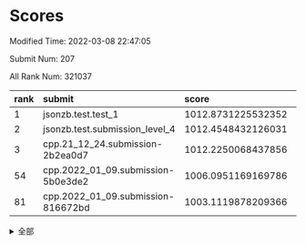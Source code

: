 # Scores

Modified Time: 2022-03-08 22:47:05

Submit Num: 207

All Rank Num: 321037

| rank |               submit               |       score        |       sigma        | pk_num |
| :--- | :--------------------------------- | :----------------- | :----------------- | :----- |
| 1    | jsonzb.test.test_1                 | 1012.8731225532352 | 0.7936727453939367 | 6204   |
| 2    | jsonzb.test.submission_level_4     | 1012.4548432126031 | 0.7993511176804415 | 6202   |
| 3    | cpp.21_12_24.submission-2b2ea0d7   | 1012.2250068437856 | 0.8108661607114968 | 6203   |
| 54   | cpp.2022_01_09.submission-5b0e3de2 | 1006.0951169169786 | 0.7359198770643206 | 6200   |
| 81   | cpp.2022_01_09.submission-816672bd | 1003.1119878209366 | 0.7035501786108114 | 6205   |


<details>
<summary>全部</summary>

| rank |                 submit                 |       score        |       sigma        | pk_num |
| :--- | :------------------------------------- | :----------------- | :----------------- | :----- |
| 1    | jsonzb.test.test_1                     | 1012.8731225532352 | 0.7936727453939367 | 6204   |
| 2    | jsonzb.test.submission_level_4         | 1012.4548432126031 | 0.7993511176804415 | 6202   |
| 3    | cpp.21_12_24.submission-2b2ea0d7       | 1012.2250068437856 | 0.8108661607114968 | 6203   |
| 4    | gobigger.level_3.submission_level_3_45 | 1012.1376093568107 | 0.7704325288204654 | 6198   |
| 5    | gobigger.level_3.submission_level_3_18 | 1011.3339641949335 | 0.7805236890795296 | 6206   |
| 6    | gobigger.level_3.submission_level_3_17 | 1011.1282560760526 | 0.7713678956832962 | 6200   |
| 7    | gobigger.level_3.submission_level_3_5  | 1010.958183081154  | 0.7710194730750815 | 6207   |
| 8    | gobigger.level_3.submission_level_3_1  | 1010.8865816585142 | 0.7752859945345587 | 6202   |
| 9    | gobigger.level_3.submission_level_3_26 | 1010.8426299116612 | 0.7792963215828075 | 6203   |
| 10   | gobigger.level_3.submission_level_3_48 | 1010.8092596649361 | 0.7653834212917835 | 6202   |
| 11   | gobigger.level_3.submission_level_3_39 | 1010.7460905072188 | 0.7804536008565989 | 6203   |
| 12   | gobigger.level_3.submission_level_3_8  | 1010.7321530243803 | 0.7649571870149331 | 6203   |
| 13   | gobigger.level_3.submission_level_3_46 | 1010.6021074710999 | 0.7437881984058892 | 6206   |
| 14   | gobigger.level_3.submission_level_3_38 | 1010.5682199687161 | 0.761823691374094  | 6202   |
| 15   | gobigger.level_3.submission_level_3_41 | 1010.5455008904712 | 0.7536976499684582 | 6203   |
| 16   | gobigger.level_3.submission_level_3_44 | 1010.4826278841269 | 0.7560424840594689 | 6202   |
| 17   | gobigger.level_3.submission_level_3_24 | 1010.3344155156402 | 0.7830759169200086 | 6199   |
| 18   | gobigger.level_3.submission_level_3_4  | 1010.3067113936675 | 0.7472581763502034 | 6205   |
| 19   | gobigger.level_3.submission_level_3_6  | 1010.3024226211012 | 0.7764141319103134 | 6205   |
| 20   | gobigger.level_3.submission_level_3_19 | 1010.2895937943105 | 0.7617231599074964 | 6205   |
| 21   | gobigger.level_3.submission_level_3_9  | 1010.2483886443879 | 0.7523513054107763 | 6204   |
| 22   | gobigger.level_3.submission_level_3_10 | 1010.154689303122  | 0.7520507211698516 | 6206   |
| 23   | gobigger.level_3.submission_level_3_2  | 1010.1312567110848 | 0.7592705807337815 | 6204   |
| 24   | gobigger.level_3.submission_level_3_15 | 1010.1156234062151 | 0.7594199550145926 | 6201   |
| 25   | gobigger.level_3.submission_level_3_37 | 1010.0835197704249 | 0.7353141871535323 | 6204   |
| 26   | gobigger.level_3.submission_level_3_33 | 1010.0625904820446 | 0.7509760687619808 | 6203   |
| 27   | gobigger.level_3.submission_level_3_13 | 1010.0410346636293 | 0.7546048713738139 | 6204   |
| 28   | gobigger.level_3.submission_level_3_3  | 1010.0385730699434 | 0.7600988976323667 | 6206   |
| 29   | gobigger.level_3.submission_level_3_30 | 1010.0199626751375 | 0.7533813430985766 | 6207   |
| 30   | gobigger.level_3.submission_level_3_23 | 1009.9898565863141 | 0.7519898151863585 | 6197   |
| 31   | gobigger.level_3.submission_level_3_34 | 1009.9822493960132 | 0.7647652724133789 | 6198   |
| 32   | gobigger.level_3.submission_level_3_21 | 1009.8185951305552 | 0.7579745586093198 | 6202   |
| 33   | gobigger.level_3.submission_level_3_43 | 1009.787488064658  | 0.7707514129544667 | 6206   |
| 34   | gobigger.level_3.submission_level_3_14 | 1009.6267918810028 | 0.7754216170379267 | 6202   |
| 35   | gobigger.level_3.submission_level_3_11 | 1009.588098859092  | 0.7493454799751296 | 6203   |
| 36   | gobigger.level_3.submission_level_3_31 | 1009.5533743880521 | 0.7532452240625654 | 6207   |
| 37   | gobigger.level_3.submission_level_3_47 | 1009.5439800973463 | 0.7500802942085404 | 6205   |
| 38   | gobigger.level_3.submission_level_3_22 | 1009.4392513315534 | 0.7454624864736806 | 6195   |
| 39   | gobigger.level_3.submission_level_3_20 | 1009.2616551114124 | 0.7641924801836105 | 6201   |
| 40   | gobigger.level_3.submission_level_3_28 | 1009.2335253468467 | 0.7496149855029094 | 6208   |
| 41   | gobigger.level_3.submission_level_3_25 | 1009.1258706436407 | 0.7358308604954387 | 6207   |
| 42   | gobigger.level_3.submission_level_3_35 | 1009.1219406316611 | 0.7464102540773354 | 6202   |
| 43   | gobigger.level_3.submission_level_3_12 | 1009.1111224372031 | 0.7419843125190322 | 6204   |
| 44   | gobigger.level_3.submission_level_3_49 | 1009.079705395742  | 0.7472108996653414 | 6208   |
| 45   | gobigger.level_3.submission_level_3_27 | 1009.0775695349841 | 0.7522491657994591 | 6202   |
| 46   | gobigger.level_3.submission_level_3_7  | 1009.044313188633  | 0.7384970388226937 | 6209   |
| 47   | gobigger.level_3.submission_level_3_0  | 1008.8973001763409 | 0.7513998469064219 | 6204   |
| 48   | gobigger.level_3.submission_level_3_36 | 1008.8384710330286 | 0.7576180226272916 | 6203   |
| 49   | gobigger.level_3.submission_level_3_40 | 1008.5618169490142 | 0.7674363764756801 | 6199   |
| 50   | gobigger.level_3.submission_level_3_29 | 1008.5307251772347 | 0.751812347599483  | 6206   |
| 51   | gobigger.level_3.submission_level_3_16 | 1008.4114163150732 | 0.7494086914418251 | 6202   |
| 52   | gobigger.level_3.submission_level_3_32 | 1008.2895338755061 | 0.7477380502541761 | 6202   |
| 53   | gobigger.level_3.submission_level_3_42 | 1008.1741785458662 | 0.760674284722666  | 6206   |
| 54   | cpp.2022_01_09.submission-5b0e3de2     | 1006.0951169169786 | 0.7359198770643206 | 6200   |
| 55   | gobigger.level_1.submission_level_1_29 | 1005.151599179226  | 0.7141731152196429 | 6203   |
| 56   | gobigger.level_1.submission_level_1_47 | 1004.8297323887806 | 0.7164400030465722 | 6205   |
| 57   | gobigger.level_1.submission_level_1_5  | 1004.7597162438902 | 0.7249849920155074 | 6204   |
| 58   | gobigger.level_1.submission_level_1_33 | 1004.6036758025718 | 0.7140272699571261 | 6205   |
| 59   | gobigger.level_1.submission_level_1_17 | 1004.5506632772131 | 0.7155661739829737 | 6205   |
| 60   | gobigger.level_1.submission_level_1_46 | 1004.416632443236  | 0.7169016988525239 | 6199   |
| 61   | gobigger.level_1.submission_level_1_38 | 1004.3334829227781 | 0.7035930931760945 | 6204   |
| 62   | gobigger.level_1.submission_level_1_3  | 1004.2288594278334 | 0.7148965905607669 | 6203   |
| 63   | gobigger.level_1.submission_level_1_31 | 1004.1734347027514 | 0.7175053909502803 | 6209   |
| 64   | gobigger.level_1.submission_level_1_22 | 1004.1523268499858 | 0.7204432396010678 | 6203   |
| 65   | gobigger.level_1.submission_level_1_18 | 1003.9732294976341 | 0.7127360724731224 | 6205   |
| 66   | gobigger.level_1.submission_level_1_24 | 1003.9069390896436 | 0.7353274094096668 | 6196   |
| 67   | gobigger.level_1.submission_level_1_32 | 1003.8780569984445 | 0.7134676777303646 | 6203   |
| 68   | gobigger.level_1.submission_level_1_34 | 1003.7285460721782 | 0.7217454052159445 | 6200   |
| 69   | gobigger.level_1.submission_level_1_11 | 1003.6990554535358 | 0.7168107535186803 | 6204   |
| 70   | gobigger.level_1.submission_level_1_37 | 1003.679191420378  | 0.7188065085418229 | 6198   |
| 71   | gobigger.level_1.submission_level_1_14 | 1003.6789759610408 | 0.7180201389192704 | 6205   |
| 72   | gobigger.level_1.submission_level_1_43 | 1003.6659894802336 | 0.7174683243070604 | 6206   |
| 73   | gobigger.level_1.submission_level_1_8  | 1003.6398564190046 | 0.7092126734045751 | 6198   |
| 74   | gobigger.level_1.submission_level_1_35 | 1003.6189112166118 | 0.7065178182732376 | 6206   |
| 75   | gobigger.level_1.submission_level_1_36 | 1003.6155486279289 | 0.7309649308482661 | 6198   |
| 76   | gobigger.level_1.submission_level_1_4  | 1003.5446049934936 | 0.7060956109351078 | 6200   |
| 77   | gobigger.level_1.submission_level_1_1  | 1003.4076582362048 | 0.723673006951677  | 6206   |
| 78   | gobigger.level_1.submission_level_1_49 | 1003.400084553841  | 0.7104393486309574 | 6201   |
| 79   | gobigger.level_1.submission_level_1_19 | 1003.3412755702652 | 0.7156800303445704 | 6205   |
| 80   | gobigger.level_1.submission_level_1_13 | 1003.2007110634318 | 0.7203530601972588 | 6200   |
| 81   | cpp.2022_01_09.submission-816672bd     | 1003.1119878209366 | 0.7035501786108114 | 6205   |
| 82   | gobigger.level_1.submission_level_1_16 | 1003.0873513346068 | 0.7144374464855706 | 6200   |
| 83   | gobigger.level_1.submission_level_1_6  | 1003.039641791712  | 0.7147556540613957 | 6205   |
| 84   | gobigger.level_1.submission_level_1_25 | 1003.0310174075398 | 0.7206397255807478 | 6205   |
| 85   | gobigger.level_1.submission_level_1_23 | 1002.9788828434531 | 0.7169865658920627 | 6197   |
| 86   | gobigger.level_1.submission_level_1_26 | 1002.9757721364225 | 0.7100036784437037 | 6199   |
| 87   | gobigger.level_1.submission_level_1_42 | 1002.9552155820943 | 0.7137692346836305 | 6202   |
| 88   | gobigger.level_1.submission_level_1_20 | 1002.8742655724184 | 0.7124931899980583 | 6205   |
| 89   | gobigger.level_1.submission_level_1_21 | 1002.8653306549453 | 0.7008241484715642 | 6200   |
| 90   | gobigger.level_1.submission_level_1_39 | 1002.8434812577289 | 0.7158968880137504 | 6208   |
| 91   | gobigger.level_1.submission_level_1_7  | 1002.7898210328032 | 0.7200108522555387 | 6204   |
| 92   | gobigger.level_1.submission_level_1_40 | 1002.7532470509689 | 0.7191263486501234 | 6199   |
| 93   | gobigger.level_1.submission_level_1_27 | 1002.7333505029487 | 0.7067026012380874 | 6203   |
| 94   | gobigger.level_1.submission_level_1_9  | 1002.7171065159417 | 0.7109871997325531 | 6204   |
| 95   | gobigger.level_1.submission_level_1_10 | 1002.5881871795333 | 0.7288897970095367 | 6204   |
| 96   | gobigger.level_1.submission_level_1_45 | 1002.5646024757793 | 0.7096025517370976 | 6206   |
| 97   | gobigger.level_1.submission_level_1_12 | 1002.5432847436063 | 0.7037283225819517 | 6206   |
| 98   | gobigger.level_1.submission_level_1_28 | 1002.5296014079244 | 0.7244683294342318 | 6206   |
| 99   | gobigger.level_1.submission_level_1_30 | 1002.4822388630655 | 0.7071762572050162 | 6209   |
| 100  | gobigger.level_1.submission_level_1_2  | 1002.1948506948453 | 0.7117968334492879 | 6199   |
| 101  | gobigger.level_1.submission_level_1_15 | 1002.1795899006212 | 0.7114868380119206 | 6204   |
| 102  | gobigger.level_1.submission_level_1_0  | 1002.0935648064135 | 0.7066451028171827 | 6203   |
| 103  | gobigger.level_1.submission_level_1_44 | 1001.7486725348703 | 0.715860815532399  | 6204   |
| 104  | gobigger.level_1.submission_level_1_41 | 1001.5789795425027 | 0.7094498169632503 | 6206   |
| 105  | gobigger.level_1.submission_level_1_48 | 1000.9789977680133 | 0.7026074004608064 | 6203   |
| 106  | gobigger.random.submission_random_46   | 997.1702611134948  | 0.6953087268051531 | 6207   |
| 107  | gobigger.random.submission_random_39   | 997.093095214083   | 0.70474582853039   | 6206   |
| 108  | gobigger.random.submission_random_31   | 996.9437151918338  | 0.7091548930572109 | 6199   |
| 109  | gobigger.random.submission_random_28   | 996.8012259160563  | 0.7027687521134665 | 6202   |
| 110  | gobigger.random.submission_random_25   | 996.79133718135    | 0.7103670584427523 | 6202   |
| 111  | gobigger.random.submission_random_5    | 996.7623313718265  | 0.7032638237400687 | 6201   |
| 112  | gobigger.random.submission_random_1    | 996.7259208783438  | 0.7031475178944399 | 6201   |
| 113  | gobigger.random.submission_random_17   | 996.724677694636   | 0.7129264385196562 | 6206   |
| 114  | gobigger.random.submission_random_15   | 996.7234846900371  | 0.7042389045832737 | 6206   |
| 115  | gobigger.random.submission_random_36   | 996.7013554782933  | 0.7161705761027003 | 6204   |
| 116  | gobigger.random.submission_random_0    | 996.6875198496658  | 0.7046971092161552 | 6207   |
| 117  | gobigger.random.submission_random_21   | 996.6113718466639  | 0.721012084288527  | 6204   |
| 118  | gobigger.random.submission_random_29   | 996.6028570969718  | 0.7197509924047739 | 6200   |
| 119  | gobigger.random.submission_random_3    | 996.4703879690163  | 0.7073393139101836 | 6206   |
| 120  | gobigger.random.submission_random_34   | 996.3216861801628  | 0.7021228076467052 | 6206   |
| 121  | gobigger.random.submission_random_4    | 996.2939163441475  | 0.7162130657618637 | 6204   |
| 122  | gobigger.random.submission_random_20   | 996.2816022440323  | 0.7098007286281527 | 6202   |
| 123  | gobigger.random.submission_random_10   | 996.2694228473038  | 0.6941503107930327 | 6210   |
| 124  | gobigger.random.submission_random_6    | 996.2323659299336  | 0.7164739102820616 | 6202   |
| 125  | gobigger.random.submission_random_26   | 996.2199996027992  | 0.6956263614261542 | 6203   |
| 126  | gobigger.random.submission_random_49   | 996.2003653335601  | 0.7125875288808236 | 6204   |
| 127  | gobigger.random.submission_random_32   | 996.1386001323925  | 0.7023627122815749 | 6203   |
| 128  | gobigger.random.submission_random_43   | 996.0760152770745  | 0.7046617859273897 | 6198   |
| 129  | gobigger.random.submission_random_8    | 996.0395512505241  | 0.7022069788378188 | 6200   |
| 130  | gobigger.random.submission_random_47   | 996.0384537374061  | 0.7134297185008293 | 6203   |
| 131  | gobigger.random.submission_random_7    | 995.9378248471775  | 0.7117785155613667 | 6204   |
| 132  | gobigger.random.submission_random_35   | 995.8692655507746  | 0.7173300160993245 | 6208   |
| 133  | gobigger.random.submission_random_14   | 995.8308839887226  | 0.7119836004618596 | 6200   |
| 134  | gobigger.random.submission_random_45   | 995.798984940363   | 0.7294705477835813 | 6203   |
| 135  | gobigger.random.submission_random_23   | 995.7967358443743  | 0.7046975607866247 | 6207   |
| 136  | gobigger.random.submission_random_13   | 995.7845593695732  | 0.7251158052048933 | 6202   |
| 137  | gobigger.random.submission_random_12   | 995.7085714061876  | 0.7113621457428717 | 6203   |
| 138  | gobigger.random.submission_random_37   | 995.7062530694297  | 0.7104049309632096 | 6203   |
| 139  | gobigger.random.submission_random_30   | 995.682685296497   | 0.728106104626877  | 6207   |
| 140  | gobigger.random.submission_random_11   | 995.6154206565086  | 0.7046984488772153 | 6205   |
| 141  | gobigger.random.submission_random_42   | 995.5003521789096  | 0.7246283819013871 | 6203   |
| 142  | gobigger.random.submission_random_24   | 995.4810255056781  | 0.705058048126307  | 6203   |
| 143  | gobigger.random.submission_random_40   | 995.4352241230152  | 0.7024641124930887 | 6205   |
| 144  | gobigger.random.submission_random_16   | 995.434848677361   | 0.702206249948214  | 6202   |
| 145  | gobigger.random.submission_random_27   | 995.2932598142178  | 0.7054748989834534 | 6206   |
| 146  | gobigger.random.submission_random_41   | 995.289627532957   | 0.7031843592230029 | 6204   |
| 147  | gobigger.random.submission_random_48   | 995.2836406459543  | 0.716735947050686  | 6201   |
| 148  | gobigger.random.submission_random_22   | 995.2368185867784  | 0.7086589695997836 | 6207   |
| 149  | gobigger.random.submission_random_33   | 995.1983238316345  | 0.7219746959247797 | 6208   |
| 150  | gobigger.random.submission_random_18   | 995.1091150514773  | 0.7138382062412291 | 6205   |
| 151  | gobigger.random.submission_random_19   | 995.1038070574632  | 0.6999167362698004 | 6210   |
| 152  | gobigger.random.submission_random_9    | 995.0451492011398  | 0.7101074314788405 | 6204   |
| 153  | gobigger.random.submission_random_44   | 994.8540579057897  | 0.7134287566738798 | 6207   |
| 154  | gobigger.random.submission_random_2    | 994.851805098849   | 0.7300221379855484 | 6208   |
| 155  | gobigger.level_2.submission_level_2_15 | 994.8090206858026  | 0.72390688860535   | 6200   |
| 156  | gobigger.random.submission_random_38   | 994.4305187554977  | 0.715120068498269  | 6201   |
| 157  | gobigger.level_2.submission_level_2_25 | 993.8055866016891  | 0.7436066681192813 | 6203   |
| 158  | gobigger.level_2.submission_level_2_21 | 993.6919889587607  | 0.7353702216736545 | 6208   |
| 159  | gobigger.level_2.submission_level_2_26 | 993.5739206103325  | 0.7412785758533507 | 6202   |
| 160  | gobigger.level_2.submission_level_2_14 | 993.4857937199428  | 0.7283811254958876 | 6206   |
| 161  | gobigger.level_2.submission_level_2_30 | 993.396064007546   | 0.7218749895408059 | 6205   |
| 162  | gobigger.level_2.submission_level_2_43 | 993.082354836798   | 0.7421235430297489 | 6205   |
| 163  | gobigger.level_2.submission_level_2_20 | 993.0767453622808  | 0.7283054965720086 | 6204   |
| 164  | gobigger.level_2.submission_level_2_16 | 992.915698739885   | 0.7331688677281402 | 6204   |
| 165  | gobigger.level_2.submission_level_2_4  | 992.9028488724706  | 0.723887046990059  | 6207   |
| 166  | gobigger.level_2.submission_level_2_49 | 992.8143478324919  | 0.7356361415040981 | 6208   |
| 167  | gobigger.level_2.submission_level_2_22 | 992.7158585389186  | 0.7483780022459542 | 6205   |
| 168  | gobigger.level_2.submission_level_2_32 | 992.7136724171893  | 0.7398906953518266 | 6201   |
| 169  | gobigger.level_2.submission_level_2_31 | 992.6604893528075  | 0.7423864346880631 | 6204   |
| 170  | gobigger.level_2.submission_level_2_5  | 992.643015631608   | 0.7505524642564312 | 6208   |
| 171  | gobigger.level_2.submission_level_2_42 | 992.6135596728506  | 0.7321218842380145 | 6202   |
| 172  | gobigger.level_2.submission_level_2_35 | 992.5629543251437  | 0.7496602001578733 | 6204   |
| 173  | gobigger.level_2.submission_level_2_3  | 992.4484596761314  | 0.7365229559666813 | 6203   |
| 174  | gobigger.level_2.submission_level_2_48 | 992.4483370754546  | 0.7462120464054672 | 6209   |
| 175  | gobigger.level_2.submission_level_2_36 | 992.4427682624789  | 0.7299391319847625 | 6203   |
| 176  | gobigger.level_2.submission_level_2_2  | 992.4344242300821  | 0.7325955692181718 | 6202   |
| 177  | gobigger.level_2.submission_level_2_18 | 992.3918070086376  | 0.7426582023799292 | 6200   |
| 178  | gobigger.level_2.submission_level_2_8  | 992.3829235589502  | 0.7260528547176153 | 6207   |
| 179  | gobigger.level_2.submission_level_2_13 | 992.3764129252389  | 0.740966259515984  | 6205   |
| 180  | gobigger.level_2.submission_level_2_10 | 992.358227335117   | 0.7326102079093121 | 6204   |
| 181  | gobigger.level_2.submission_level_2_46 | 992.320133077617   | 0.7491480810851673 | 6200   |
| 182  | gobigger.level_2.submission_level_2_11 | 992.2839738426371  | 0.7508359845413058 | 6208   |
| 183  | gobigger.level_2.submission_level_2_9  | 992.2190189606182  | 0.7444711682974834 | 6205   |
| 184  | gobigger.level_2.submission_level_2_38 | 992.1652242375161  | 0.7292988521582322 | 6204   |
| 185  | gobigger.level_2.submission_level_2_34 | 992.1601868622428  | 0.738544180980363  | 6206   |
| 186  | gobigger.level_2.submission_level_2_40 | 992.1299574697396  | 0.7414827374872929 | 6208   |
| 187  | gobigger.level_2.submission_level_2_44 | 992.0942122108668  | 0.7370852809690904 | 6206   |
| 188  | gobigger.level_2.submission_level_2_23 | 992.0637656836124  | 0.7589678149055958 | 6203   |
| 189  | gobigger.level_2.submission_level_2_33 | 992.0554102575439  | 0.7344600034783784 | 6202   |
| 190  | gobigger.level_2.submission_level_2_29 | 992.0250232388028  | 0.7465164002743034 | 6208   |
| 191  | gobigger.level_2.submission_level_2_1  | 991.9306221209911  | 0.7411058241558137 | 6203   |
| 192  | gobigger.level_2.submission_level_2_19 | 991.8990009352491  | 0.7635186841462548 | 6205   |
| 193  | gobigger.level_2.submission_level_2_37 | 991.8906749516894  | 0.7445942338360239 | 6205   |
| 194  | gobigger.level_2.submission_level_2_27 | 991.8289769032043  | 0.7436252845212301 | 6199   |
| 195  | gobigger.level_2.submission_level_2_7  | 991.7720570963882  | 0.7319782792225463 | 6202   |
| 196  | gobigger.level_2.submission_level_2_28 | 991.3567705929324  | 0.7504159883975449 | 6209   |
| 197  | gobigger.level_2.submission_level_2_0  | 991.3177019635876  | 0.7706612546232006 | 6199   |
| 198  | gobigger.level_2.submission_level_2_24 | 991.312474351891   | 0.7466088117524108 | 6202   |
| 199  | gobigger.level_2.submission_level_2_17 | 991.2434106888287  | 0.7585983675058288 | 6202   |
| 200  | gobigger.level_2.submission_level_2_12 | 991.1834163725366  | 0.7522362470603948 | 6205   |
| 201  | gobigger.level_2.submission_level_2_47 | 991.097709783065   | 0.7657116400357156 | 6198   |
| 202  | gobigger.level_2.submission_level_2_6  | 990.5131236653051  | 0.7847928051746621 | 6206   |
| 203  | gobigger.level_2.submission_level_2_39 | 990.4082138927452  | 0.7580474338060237 | 6206   |
| 204  | gobigger.level_2.submission_level_2_41 | 990.1893251865488  | 0.7649046077695639 | 6204   |
| 205  | gobigger.level_2.submission_level_2_45 | 989.846786457582   | 0.7867815166612971 | 6203   |
| 206  | gobigger.none.submission_none_0        | 979.0042627816337  | 1.2551774123776995 | 6204   |
| 207  | gobigger.none.submission_none_1        | 976.1858045293122  | 1.3731087343357333 | 6204   |

</details>